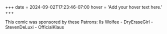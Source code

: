 +++
date = 2024-09-02T17:23:46-07:00
hover = 'Add your hover text here.'
+++

This comic was sponsored by these Patrons: IIs Wolfee - DryEraseGirl - StevenDeLuxi - OfficialKlaus
